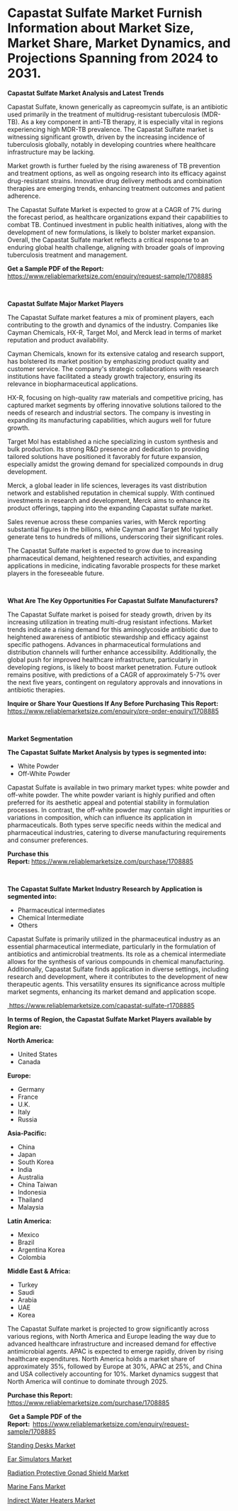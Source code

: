 <p><h1>Capastat Sulfate Market Furnish Information about Market Size, Market Share, Market Dynamics, and Projections Spanning from 2024 to 2031.</h1></p><p><strong>Capastat Sulfate Market Analysis and Latest Trends</strong></p>
<p><p>Capastat Sulfate, known generically as capreomycin sulfate, is an antibiotic used primarily in the treatment of multidrug-resistant tuberculosis (MDR-TB). As a key component in anti-TB therapy, it is especially vital in regions experiencing high MDR-TB prevalence. The Capastat Sulfate market is witnessing significant growth, driven by the increasing incidence of tuberculosis globally, notably in developing countries where healthcare infrastructure may be lacking.</p><p>Market growth is further fueled by the rising awareness of TB prevention and treatment options, as well as ongoing research into its efficacy against drug-resistant strains. Innovative drug delivery methods and combination therapies are emerging trends, enhancing treatment outcomes and patient adherence. </p><p>The Capastat Sulfate Market is expected to grow at a CAGR of 7% during the forecast period, as healthcare organizations expand their capabilities to combat TB. Continued investment in public health initiatives, along with the development of new formulations, is likely to bolster market expansion. Overall, the Capastat Sulfate market reflects a critical response to an enduring global health challenge, aligning with broader goals of improving tuberculosis treatment and management.</p></p>
<p><strong>Get a Sample PDF of the Report:&nbsp;</strong> <a href="https://www.reliablemarketsize.com/enquiry/request-sample/1708885?utm_campaign=1510&utm_medium=2&utm_source=Github&utm_content=ia&utm_term=21102024&utm_id=capastat-sulfate">https://www.reliablemarketsize.com/enquiry/request-sample/1708885</a></p>
<p>&nbsp;</p>
<p><strong>Capastat Sulfate Major Market Players</strong></p>
<p><p>The Capastat Sulfate market features a mix of prominent players, each contributing to the growth and dynamics of the industry. Companies like Cayman Chemicals, HX-R, Target Mol, and Merck lead in terms of market reputation and product availability. </p><p>Cayman Chemicals, known for its extensive catalog and research support, has bolstered its market position by emphasizing product quality and customer service. The company's strategic collaborations with research institutions have facilitated a steady growth trajectory, ensuring its relevance in biopharmaceutical applications. </p><p>HX-R, focusing on high-quality raw materials and competitive pricing, has captured market segments by offering innovative solutions tailored to the needs of research and industrial sectors. The company is investing in expanding its manufacturing capabilities, which augurs well for future growth.</p><p>Target Mol has established a niche specializing in custom synthesis and bulk production. Its strong R&D presence and dedication to providing tailored solutions have positioned it favorably for future expansion, especially amidst the growing demand for specialized compounds in drug development.</p><p>Merck, a global leader in life sciences, leverages its vast distribution network and established reputation in chemical supply. With continued investments in research and development, Merck aims to enhance its product offerings, tapping into the expanding Capastat sulfate market. </p><p>Sales revenue across these companies varies, with Merck reporting substantial figures in the billions, while Cayman and Target Mol typically generate tens to hundreds of millions, underscoring their significant roles.</p><p>The Capastat Sulfate market is expected to grow due to increasing pharmaceutical demand, heightened research activities, and expanding applications in medicine, indicating favorable prospects for these market players in the foreseeable future.</p></p>
<p>&nbsp;</p>
<p><strong>What Are The Key Opportunities For Capastat Sulfate Manufacturers?</strong></p>
<p><p>The Capastat Sulfate market is poised for steady growth, driven by its increasing utilization in treating multi-drug resistant infections. Market trends indicate a rising demand for this aminoglycoside antibiotic due to heightened awareness of antibiotic stewardship and efficacy against specific pathogens. Advances in pharmaceutical formulations and distribution channels will further enhance accessibility. Additionally, the global push for improved healthcare infrastructure, particularly in developing regions, is likely to boost market penetration. Future outlook remains positive, with predictions of a CAGR of approximately 5-7% over the next five years, contingent on regulatory approvals and innovations in antibiotic therapies.</p></p>
<p><strong>Inquire or Share Your Questions If Any Before Purchasing This Report:</strong> <a href="https://www.reliablemarketsize.com/enquiry/pre-order-enquiry/1708885?utm_campaign=1510&utm_medium=2&utm_source=Github&utm_content=ia&utm_term=21102024&utm_id=capastat-sulfate">https://www.reliablemarketsize.com/enquiry/pre-order-enquiry/1708885</a></p>
<p>&nbsp;</p>
<p><strong>Market Segmentation</strong></p>
<p><strong>The Capastat Sulfate Market Analysis by types is segmented into:</strong></p>
<p><ul><li>White Powder</li><li>Off-White Powder</li></ul></p>
<p><p>Capastat Sulfate is available in two primary market types: white powder and off-white powder. The white powder variant is highly purified and often preferred for its aesthetic appeal and potential stability in formulation processes. In contrast, the off-white powder may contain slight impurities or variations in composition, which can influence its application in pharmaceuticals. Both types serve specific needs within the medical and pharmaceutical industries, catering to diverse manufacturing requirements and consumer preferences.</p></p>
<p><strong>Purchase this Report:&nbsp;</strong><a href="https://www.reliablemarketsize.com/purchase/1708885?utm_campaign=1510&utm_medium=2&utm_source=Github&utm_content=ia&utm_term=21102024&utm_id=capastat-sulfate">https://www.reliablemarketsize.com/purchase/1708885</a></p>
<p>&nbsp;</p>
<p><strong>The Capastat Sulfate Market Industry Research by Application is segmented into:</strong></p>
<p><ul><li>Pharmaceutical intermediates</li><li>Chemical Intermediate</li><li>Others</li></ul></p>
<p><p>Capastat Sulfate is primarily utilized in the pharmaceutical industry as an essential pharmaceutical intermediate, particularly in the formulation of antibiotics and antimicrobial treatments. Its role as a chemical intermediate allows for the synthesis of various compounds in chemical manufacturing. Additionally, Capastat Sulfate finds application in diverse settings, including research and development, where it contributes to the development of new therapeutic agents. This versatility ensures its significance across multiple market segments, enhancing its market demand and application scope.</p></p>
<p><a href="https://www.reliablemarketsize.com/capastat-sulfate-r1708885?utm_campaign=1510&utm_medium=2&utm_source=Github&utm_content=ia&utm_term=21102024&utm_id=capastat-sulfate">&nbsp;https://www.reliablemarketsize.com/capastat-sulfate-r1708885</a></p>
<p><strong>In terms of Region, the Capastat Sulfate Market Players available by Region are:</strong></p>
<p>
    <p> <strong> North America: </strong>
        <ul>
            <li>United States</li>
            <li>Canada</li>
        </ul>
        </p> 
    <p> <strong> Europe: </strong>
        <ul>
            <li>Germany</li>
            <li>France</li>
            <li>U.K.</li>
            <li>Italy</li>
            <li>Russia</li>
        </ul>
        </p> 
    <p> <strong> Asia-Pacific: </strong>
        <ul>
            <li>China</li>
            <li>Japan</li>
            <li>South Korea</li>
            <li>India</li>
            <li>Australia</li>
            <li>China Taiwan</li>
            <li>Indonesia</li>
            <li>Thailand</li>
            <li>Malaysia</li>
        </ul>
        </p> 
    <p> <strong> Latin America: </strong>
        <ul>
            <li>Mexico</li>
            <li>Brazil</li>
            <li>Argentina Korea</li>
            <li>Colombia</li>
        </ul>
        </p> 
    <p> <strong> Middle East & Africa: </strong>
        <ul>
            <li>Turkey</li>
            <li>Saudi</li>
            <li>Arabia</li>
            <li>UAE</li>
            <li>Korea</li>
        </ul>
    </p>
    </p>
<p><p>The Capastat Sulfate market is projected to grow significantly across various regions, with North America and Europe leading the way due to advanced healthcare infrastructure and increased demand for effective antimicrobial agents. APAC is expected to emerge rapidly, driven by rising healthcare expenditures. North America holds a market share of approximately 35%, followed by Europe at 30%, APAC at 25%, and China and USA collectively accounting for 10%. Market dynamics suggest that North America will continue to dominate through 2025.</p></p>
<p><strong>Purchase this Report: </strong><a href="https://www.reliablemarketsize.com/purchase/1708885?utm_campaign=1510&utm_medium=2&utm_source=Github&utm_content=ia&utm_term=21102024&utm_id=capastat-sulfate">https://www.reliablemarketsize.com/purchase/1708885</a></p>
<p>&nbsp;<strong>Get a Sample PDF of the Report:&nbsp;&nbsp;</strong><a href="https://www.reliablemarketsize.com/enquiry/request-sample/1708885?utm_campaign=1510&utm_medium=2&utm_source=Github&utm_content=ia&utm_term=21102024&utm_id=capastat-sulfate">https://www.reliablemarketsize.com/enquiry/request-sample/1708885</a></p>
<p><strong></strong></p>
<p><p><a href="https://www.linkedin.com/pulse/standing-desks-market-research-report-forecast-growth-prospects-z5owf?utm_campaign=1510&utm_medium=2&utm_source=Github&utm_content=ia&utm_term=21102024&utm_id=capastat-sulfate">Standing Desks Market</a></p><p><a href="https://www.linkedin.com/pulse/ear-simulators-market-pulse-92-expansion-blueprint-2024-2031-vfduf?utm_campaign=1510&utm_medium=2&utm_source=Github&utm_content=ia&utm_term=21102024&utm_id=capastat-sulfate">Ear Simulators Market</a></p><p><a href="https://github.com/FassouRP/Market-Research-Report-List-6/blob/main/radiation-protective-gonad-shield-market.md?utm_campaign=1510&utm_medium=2&utm_source=Github&utm_content=ia&utm_term=21102024&utm_id=capastat-sulfate">Radiation Protective Gonad Shield Market</a></p><p><a href="https://www.linkedin.com/pulse/in-depth-analysis-global-marine-fans-market-scope-its-rapid-kwaef?utm_campaign=1510&utm_medium=2&utm_source=Github&utm_content=ia&utm_term=21102024&utm_id=capastat-sulfate">Marine Fans Market</a></p><p><a href="https://www.linkedin.com/pulse/future-trends-global-indirect-water-heaters-market-insights-xieyf?utm_campaign=1510&utm_medium=2&utm_source=Github&utm_content=ia&utm_term=21102024&utm_id=capastat-sulfate">Indirect Water Heaters Market</a></p></p>
